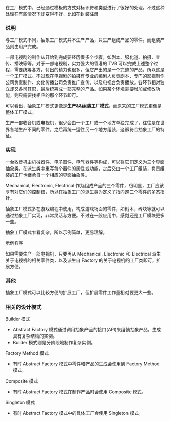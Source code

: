 
在工厂模式中，已经通过模板的方式对标识符和类型进行了很好的处理。不过这种处理在有些情况下却变得不好，比如在封装注册

### 说明

与工厂模式不同，抽象工厂模式并不生产产品，只生产组成产品的零件。而组装产品则由用户完成。

一部电视剧的制作从开始到完成要经历很多个步骤，如剧本、服化道、拍摄、宣传、播映等等。对于一部电视剧，实力强大的香港的 TVB 可以完成上述整个过程，需要统筹各方，付出的精力也很多，但它产出的是一个完整的产品，所以这是一个工厂模式。不过现在电视剧的拍摄有专业的编剧人负责剧本、专门的影视制作公司负责制作、文化传播公司负责推广宣传，以及电视台负责播放。各环节相对独立却又各司其职，最后统筹成一部完整的产品。如果某个环境需要增加或修改功能，则只需要找相应的那个环节即可。

可以看出，抽象工厂模式更像是**生产&&组装工厂模式**，而原来的工厂模式更像是整体工厂模式。

生产一部收音机或电视机，很少会由一个工厂或一个地方单独完成了，往往是在世界各地生产不同的零件，之后再统一运往另一个地方组装，这很符合抽象工厂的特征。

### 实现

一台收音机由机械器件、电子器件、电气器件等构成，可以将它们定义为三个界面抽象类，在派生类中重写每个器件的属性或功能，之后交由一个工厂组装，负责组装的工厂也继承自一个相应的界面抽象类。

Mechanical, Electronic, Electrical 作为组成产品的三个零件，很明显，工厂应该享有对它们的控制权，所以在抽象工厂的派生类为定义了指向这三个零件的多态指针。

抽象工厂模式多在游戏编程中使用，构成游戏场面的零件，如树木，砖块等就可以通过抽象工厂实现，非常灵活与方便。不过在一般应用中，感觉还是工厂模块更多一些。

抽象工厂模式乍看复杂，所以示例简单，更易理解。

[示例程序](realize.cpp)

如果需要生产一部电视机，只要再从 Mechanical, Electronic 和 Electrical 派生关于电视机的相关零件类，以及派生自 Factory 的关于电视机的工厂类即可，扩展方便。

### 其他

抽象工厂模式可以比较方便的扩展工厂，但扩展零件工作量相对要更大一些。

### 相关的设计模式

Builder 模式
- Abstract Factory 模式通过调用抽象产品的接口(API)来组装抽象产品，生成具有复杂结构的实例。
- Builder 模式则是分阶段地制作复杂实例。

Factory Method 模式
- 有时 Abstract Factory 模式中零件和产品的生成会使用到 Factory Method 模式。

Composite 模式
- 有时 Abstract Factory 模式在制作产品时会使用 Composite 模式。

Singleton 模式
- 有时 Abstract Factory 模式中的具体工厂会使用 Singleton 模式。
